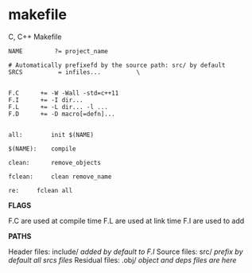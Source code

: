 makefile
========

C, C++ Makefile

```make
NAME	     ?=	project_name

# Automatically prefixefd by the source path: src/ by default
SRCS	      =	infiles...			\


F.C	     +=	-W -Wall -std=c++11
F.I	     += -I dir...
F.L	     += -L dir... -l ...
F.D	     += -D macro[=defn]...


all:		init $(NAME)

$(NAME):	compile

clean:		remove_objects

fclean:		clean remove_name

re:		fclean all
```

**FLAGS**

F.C are used at compile time
F.L are used at link time
F.I are used to add

**PATHS**

Header files:	 include/		*added by default to F.I*
Source files:	 src/			*prefix by default all srcs files*
Residual files:	.obj/			*object and deps files are here*
